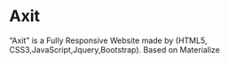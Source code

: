 # Axit
“Axit” is a Fully Responsive Website made by (HTML5, CSS3,JavaScript,Jquery,Bootstrap).  Based on Materialize
